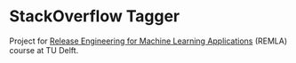 # StackOverflow Tagger

Project for [Release Engineering for Machine Learning Applications](https://se.ewi.tudelft.nl/remla/2022/) 
(REMLA) course at TU Delft.